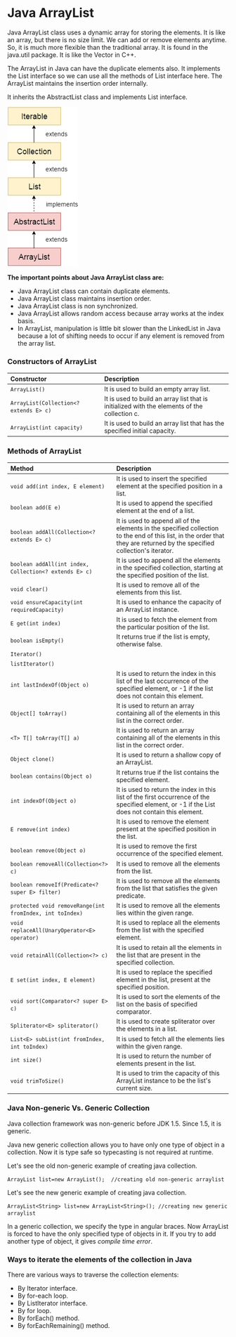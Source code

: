 # Java ArrayList
Java ArrayList class uses a dynamic array for storing the elements. It is like an array, but there is no size limit. We can add or remove elements anytime. So, it is much more flexible than the traditional array. It is found in the java.util package. It is like the Vector in C++.

The ArrayList in Java can have the duplicate elements also. It implements the List interface so we can use all the methods of List interface here. The ArrayList maintains the insertion order internally.

It inherits the AbstractList class and implements List interface.

![Alt text](/app/src/main/resources/images/list/arraylist/arraylist.png "arraylist")

<b>The important points about Java ArrayList class are:</b>
- Java ArrayList class can contain duplicate elements.
- Java ArrayList class maintains insertion order.
- Java ArrayList class is non synchronized.
- Java ArrayList allows random access because array works at the index basis.
- In ArrayList, manipulation is little bit slower than the LinkedList in Java because a lot of shifting needs to occur if any element is removed from the array list.

### Constructors of ArrayList
| Constructor | Description |
| :---------- | :---------- |
| `ArrayList()` | It is used to build an empty array list.
| `ArrayList(Collection<? extends E> c)` | It is used to build an array list that is initialized with the elements of the collection c.
| `ArrayList(int capacity)` | It is used to build an array list that has the specified initial capacity.

### Methods of ArrayList
| Method | Description |
| :----- | :---------- |
| `void add(int index, E element)` | It is used to insert the specified element at the specified position in a list.|
|`boolean add(E e)`|It is used to append the specified element at the end of a list.|
|`boolean addAll(Collection<? extends E> c)`|It is used to append all of the elements in the specified collection to the end of this list, in the order that they are returned by the specified collection's iterator.|
|`boolean addAll(int index, Collection<? extends E> c)`|It is used to append all the elements in the specified collection, starting at the specified position of the list.|
|`void clear()`|It is used to remove all of the elements from this list.|
|`void ensureCapacity(int requiredCapacity)`|It is used to enhance the capacity of an ArrayList instance.|
|`E get(int index)`|It is used to fetch the element from the particular position of the list.|
|`boolean isEmpty()`|It returns true if the list is empty, otherwise false.|
|`Iterator()`||
|`listIterator()`||	
|`int lastIndexOf(Object o)`|It is used to return the index in this list of the last occurrence of the specified element, or -1 if the list does not contain this element.|
|`Object[] toArray()`|It is used to return an array containing all of the elements in this list in the correct order.|
|`<T> T[] toArray(T[] a)`|It is used to return an array containing all of the elements in this list in the correct order.|
|`Object clone()`|It is used to return a shallow copy of an ArrayList.|
|`boolean contains(Object o)`|It returns true if the list contains the specified element.|
|`int indexOf(Object o)`|It is used to return the index in this list of the first occurrence of the specified element, or -1 if the List does not contain this element.|
|`E remove(int index)`|It is used to remove the element present at the specified position in the list.|
|`boolean remove(Object o)`|It is used to remove the first occurrence of the specified element.|
|`boolean removeAll(Collection<?> c)`|It is used to remove all the elements from the list.|
|`boolean removeIf(Predicate<? super E> filter)`|It is used to remove all the elements from the list that satisfies the given predicate.|
|`protected void removeRange(int fromIndex, int toIndex)`|It is used to remove all the elements lies within the given range.|
|`void replaceAll(UnaryOperator<E> operator)`|It is used to replace all the elements from the list with the specified element.|
|`void retainAll(Collection<?> c)`|It is used to retain all the elements in the list that are present in the specified collection.|
|`E set(int index, E element)`|It is used to replace the specified element in the list, present at the specified position.|
|`void sort(Comparator<? super E> c)`|It is used to sort the elements of the list on the basis of specified comparator.|
|`Spliterator<E> spliterator()`|It is used to create spliterator over the elements in a list.
|`List<E> subList(int fromIndex, int toIndex)`|It is used to fetch all the elements lies within the given range.|
|`int size()`|It is used to return the number of elements present in the list.|
|`void trimToSize()`|It is used to trim the capacity of this ArrayList instance to be the list's current size.|

### Java Non-generic Vs. Generic Collection

Java collection framework was non-generic before JDK 1.5. Since 1.5, it is generic.

Java new generic collection allows you to have only one type of object in a collection. Now it is type safe so typecasting is not required at runtime.

Let's see the old non-generic example of creating java collection.

```
ArrayList list=new ArrayList();  //creating old non-generic arraylist
```

Let's see the new generic example of creating java collection.
```
ArrayList<String> list=new ArrayList<String>(); //creating new generic arraylist
```
In a generic collection, we specify the type in angular braces. Now ArrayList is forced to have the only specified type of objects in it. If you try to add another type of object, it gives *compile time error*.

### Ways to iterate the elements of the collection in Java
There are various ways to traverse the collection elements:
- By Iterator interface.
- By for-each loop.
- By ListIterator interface.
- By for loop.
- By forEach() method.
- By forEachRemaining() method.